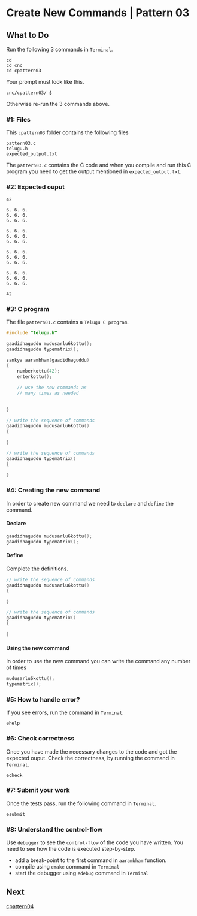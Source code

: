 Create New Commands | Pattern 03
================================

What to Do
----------
Run the following 3 commands in `Terminal`.

    cd
    cd cnc
    cd cpattern03

Your prompt must look like this.

    cnc/cpattern03/ $

Otherwise re-run the 3 commands above.


### #1: Files
This `cpattern03` folder contains the following files
```
pattern03.c
telugu.h
expected_output.txt
```
The `pattern03.c` contains the C code and when you compile and run this C program you need to get the output mentioned in `expected_output.txt`.

### #2: Expected ouput
```
42

6. 6. 6.
6. 6. 6.
6. 6. 6.

6. 6. 6.
6. 6. 6.
6. 6. 6.

6. 6. 6.
6. 6. 6.
6. 6. 6.

6. 6. 6.
6. 6. 6.
6. 6. 6.

42

```

### #3: C program
The file `pattern01.c` contains a `Telugu C program`.
```c
#include "telugu.h"

gaadidhaguddu mudusarlu6kottu();
gaadidhaguddu typematrix();

sankya aarambham(gaadidhaguddu)
{
    numberkottu(42);
    enterkottu();

    // use the new commands as
    // many times as needed
    

}

// write the sequence of commands
gaadidhaguddu mudusarlu6kottu()
{

}

// write the sequence of commands
gaadidhaguddu typematrix()
{

}

```

### #4: Creating the new command
In order to create new command we need to `declare` and `define` the command.

#### Declare
```c
gaadidhaguddu mudusarlu6kottu();
gaadidhaguddu typematrix();
```

#### Define
Complete the definitions.
```c
// write the sequence of commands
gaadidhaguddu mudusarlu6kottu()
{

}

// write the sequence of commands
gaadidhaguddu typematrix()
{

}
```

#### Using the new command
In order to use the new command you can write the command any number of times
```c
mudusarlu6kottu();
typematrix();
```

### #5: How to handle error?
If you see errors, run the command in `Terminal`.
```
ehelp
```

### #6: Check correctness
Once you have made the necessary changes to the code and got the expected ouput. Check the correctness, by running the command in `Terminal`.
```
echeck
```

### #7: Submit your work
Once the tests pass, run the following command in `Terminal`.
```
esubmit
```

### #8: Understand the control-flow
Use `debugger` to see the `control-flow` of the code you have written. You need to see how the code is executed step-by-step.
+ add a break-point to the first command in `aarambham` function.
+ compile using `emake` command in `Terminal`
+ start the debugger using `edebug` command in `Terminal`

Next
----
[cpattern04](../cpattern04/)

